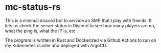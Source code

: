 # mc-status-rs

This is a minimal discord bot to service an SMP that I play with friends. 
It lets us check the server status in Discord to see how many players are on, 
what the ping is, what the IP is, etc.

The program is written in Rust and Dockerized via Github Actions to run on my Kubernetes cluster and deployed with ArgoCD.